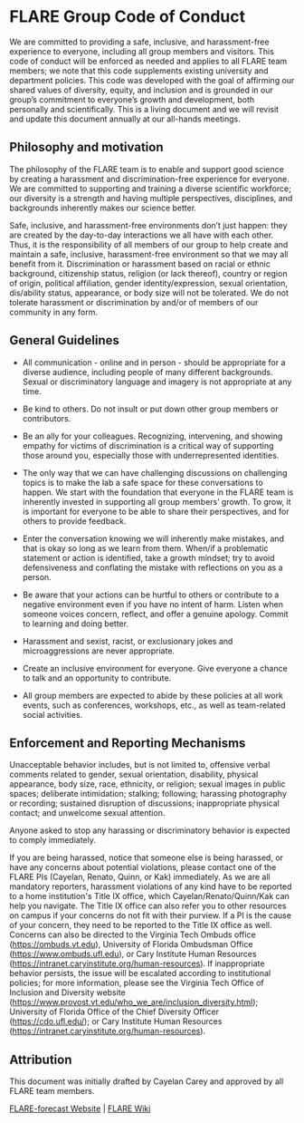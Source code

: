 # FLARE Group Code of Conduct

We are committed to providing a safe, inclusive, and harassment-free experience to everyone, including all group members and visitors. This code of conduct will be enforced as needed and applies to all FLARE team members; we note that this code supplements existing university and department policies. This code was developed with the goal of affirming our shared values of diversity, equity, and inclusion and is grounded in our group’s commitment to everyone’s growth and development, both personally and scientifically. This is a living document and we will revisit and update this document annually at our all-hands meetings.

## Philosophy and motivation

The philosophy of the FLARE team is to enable and support good science by creating a harassment and discrimination-free experience for everyone. We are committed to supporting and training a diverse scientific workforce; our diversity is a strength and having multiple perspectives, disciplines, and backgrounds inherently makes our science better. 

Safe, inclusive, and harassment-free environments don’t just happen: they are created by the day-to-day interactions we all have with each other. Thus, it is the responsibility of all members of our group to help create and maintain a safe, inclusive, harassment-free environment so that we may all benefit from it. Discrimination or harassment based on racial or ethnic background, citizenship status, religion (or lack thereof), country or region of origin, political affiliation, gender identity/expression, sexual orientation, dis/ability status, appearance, or body size will not be tolerated. We do not tolerate harassment or discrimination by and/or of members of our community in any form.

## General Guidelines
* All communication - online and in person - should be appropriate for a diverse audience, including people of many different backgrounds. Sexual or discriminatory language and imagery is not appropriate at any time.

* Be kind to others. Do not insult or put down other group members or contributors.

* Be an ally for your colleagues. Recognizing, intervening, and showing empathy for victims of discrimination is a critical way of supporting those around you, especially those with underrepresented identities.

* The only way that we can have challenging discussions on challenging topics is to make the lab a safe space for these conversations to happen. We start with the foundation that everyone in the FLARE team is inherently invested in supporting all group members’ growth. To grow, it is important for everyone to be able to share their perspectives, and for others to provide feedback.

* Enter the conversation knowing we will inherently make mistakes, and that is okay so long as we learn from them. When/if a problematic statement or action is identified, take a growth mindset; try to avoid defensiveness and conflating the mistake with reflections on you as a person. 

* Be aware that your actions can be hurtful to others or contribute to a negative environment even if you have no intent of harm. Listen when someone voices concern, reflect, and offer a genuine apology. Commit to learning and doing better.

* Harassment and sexist, racist, or exclusionary jokes and microaggressions are never appropriate.

* Create an inclusive environment for everyone. Give everyone a chance to talk and an opportunity to contribute.

* All group members are expected to abide by these policies at all work events, such as conferences, workshops, etc., as well as team-related social activities.

## Enforcement and Reporting Mechanisms

Unacceptable behavior includes, but is not limited to, offensive verbal comments related to gender, sexual orientation, disability, physical appearance, body size, race, ethnicity, or religion; sexual images in public spaces; deliberate intimidation; stalking; following; harassing photography or recording; sustained disruption of discussions; inappropriate physical contact; and unwelcome sexual attention.

Anyone asked to stop any harassing or discriminatory behavior is expected to comply immediately.

If you are being harassed, notice that someone else is being harassed, or have any concerns about potential violations, please contact one of the FLARE PIs (Cayelan, Renato, Quinn, or Kak) immediately. As we are all mandatory reporters, harassment violations of any kind have to be reported to a home institution's Title IX office, which Cayelan/Renato/Quinn/Kak can help you navigate. The Title IX office can also refer you to other resources on campus if your concerns do not fit with their purview. If a PI is the cause of your concern, they need to be reported to the Title IX office as well. Concerns can also be directed to the Virginia Tech Ombuds office (https://ombuds.vt.edu), University of Florida Ombudsman Office (https://www.ombuds.ufl.edu), or Cary Institute Human Resources (https://intranet.caryinstitute.org/human-resources). If inappropriate behavior persists, the issue will be escalated according to institutional policies; for more information, please see the Virginia Tech Office of Inclusion and Diversity website (https://www.provost.vt.edu/who_we_are/inclusion_diversity.html); University of Florida Office of the Chief Diversity Officer (https://cdo.ufl.edu/); or Cary Institute Human Resources (https://intranet.caryinstitute.org/human-resources). 

## Attribution

This document was initially drafted by Cayelan Carey and approved by all FLARE team members.

[FLARE-forecast Website](http://flare-forecast.org) | [FLARE Wiki](home)